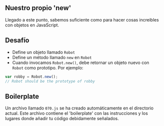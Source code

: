 Nuestro propio 'new'
------------

Llegado a este punto, sabemos suficiente como para hacer cosas increibles con
objetos en JavaScript.

Desafío
-------

- Define un objeto llamado `Robot`
- Define un método llamado `new` en `Robot`
- Cuando invocamos `Robot.new()`, debe retornar un objeto nuevo con `Robot` como
  prototipo. Por ejemplo:

```js
var robby = Robot.new();
// Robot should be the prototype of robby
```

Boilerplate
-----------

Un archivo llamado `070.js` se ha creado automáticamente en el directorio
actual. Este archivo contiene el 'boilerplate' con las instrucciones y los
lugares donde añadir tu código debidamente señalados.
